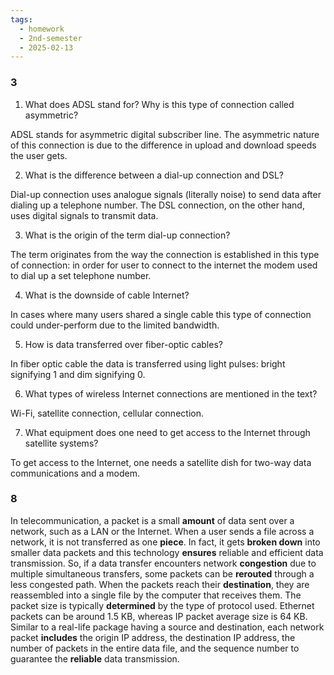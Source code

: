 ```yaml
---
tags:
  - homework
  - 2nd-semester
  - 2025-02-13
---
```


### 3

1. What does ADSL stand for? Why is this type of connection called asymmetric?

ADSL stands for asymmetric digital subscriber line. The asymmetric nature of this connection is due to the difference in upload and download speeds the user gets.

2. What is the difference between a dial-up connection and DSL?

Dial-up connection uses analogue signals (literally noise) to send data after dialing up a telephone number. The DSL connection, on the other hand, uses digital signals to transmit data.

3. What is the origin of the term dial-up connection?

The term originates from the way the connection is established in this type of connection: in order for user to connect to the internet the modem used to dial up a set telephone number.

4. What is the downside of cable Internet?

In cases where many users shared a single cable this type of connection could under-perform due to the limited bandwidth.

5. How is data transferred over fiber-optic cables?

In fiber optic cable the data is transferred using light pulses: bright signifying 1 and dim signifying 0. 

6. What types of wireless Internet connections are mentioned in the text?

Wi-Fi, satellite connection, cellular connection.

7. What equipment does one need to get access to the Internet through satellite systems? 

 To get access to the Internet, one needs a satellite dish for two-way data communications and a modem.

### 8

In telecommunication, a packet is a small **amount** of data sent over a network, such as a LAN or the Internet. When a user sends a file across a network, it is not transferred as one **piece**. In fact, it gets **broken down** into smaller data packets and this technology **ensures** reliable and efficient data transmission. So, if a data transfer encounters network **congestion** due to multiple simultaneous transfers, some packets can be **rerouted** through a less congested path. When the packets reach their **destination**, they are reassembled into a single file by the computer that receives them. The packet size is typically **determined** by the type of protocol used. Ethernet packets can be around 1.5 KB, whereas IP packet average size is 64 KB. Similar to a real-life package having a source and destination, each network packet **includes** the origin IP address, the destination IP address, the number of packets in the entire data
file, and the sequence number to guarantee the **reliable** data transmission.
